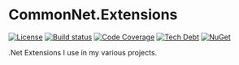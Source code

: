 # CommonNet.Extensions
[![License](https://img.shields.io/github/license/dmako/CommonNetExtensions.svg)](https://github.com/dmako/CommonNetExtensions/blob/devel/LICENSE)
[![Build status](https://ci.appveyor.com/api/projects/status/gtf6v7eqolphurwf?svg=true)](https://ci.appveyor.com/project/dmako/commonnetextensions)
[![Code Coverage](https://img.shields.io/sonar/http/sonarcloud.io/dmako_CommonNetExtensions/coverage.svg)](https://sonarcloud.io/dashboard?id=dmako_CommonNetExtensions)
[![Tech Debt](https://img.shields.io/sonar/http/sonarcloud.io/dmako_CommonNetExtensions/tech_debt.svg)](https://sonarcloud.io/dashboard?id=dmako_CommonNetExtensions)
[![NuGet](https://img.shields.io/nuget/v/CommonNet.Extensions.svg)](https://www.nuget.org/packages/CommonNet.Extensions/)

.Net Extensions I use in my various projects.
